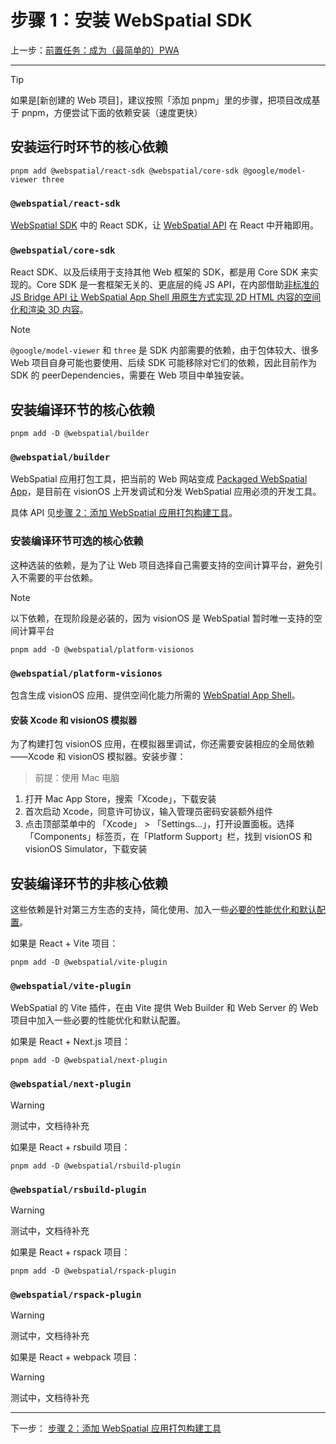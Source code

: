 
# 步骤 1：安装 WebSpatial SDK

上一步：[前置任务：成为（最简单的）PWA](prerequisite-become-a-minimal-pwa.md)

---

> [!TIP]
> 如果是[新创建的 Web 项目]，建议按照「添加 pnpm」里的步骤，把项目改成基于 pnpm，方便尝试下面的依赖安装（速度更快）

## 安装运行时环节的核心依赖

```shell
pnpm add @webspatial/react-sdk @webspatial/core-sdk @google/model-viewer three
```

### `@webspatial/react-sdk`

[WebSpatial SDK]() 中的 React SDK，让 [WebSpatial API]() 在 React 中开箱即用。

### `@webspatial/core-sdk`

React SDK、以及后续用于支持其他 Web 框架的 SDK，都是用 Core SDK 来实现的。Core SDK 是一套框架无关的、更底层的纯 JS API，在内部借助[非标准的 JS Bridge API 让 WebSpatial App Shell 用原生方式实现 2D HTML 内容的空间化和渲染 3D 内容]()。

> [!NOTE]
> `@google/model-viewer` 和 `three` 是 SDK 内部需要的依赖，由于包体较大、很多 Web 项目自身可能也要使用、后续 SDK 可能移除对它们的依赖，因此目前作为 SDK 的 peerDependencies，需要在 Web 项目中单独安装。

## 安装编译环节的核心依赖

```shell
pnpm add -D @webspatial/builder
```

### `@webspatial/builder`

WebSpatial 应用打包工具，把当前的 Web 网站变成 [Packaged WebSpatial App]()，是目前在 visionOS 上开发调试和分发 WebSpatial 应用必须的开发工具。

具体 API 见[步骤 2：添加 WebSpatial 应用打包构建工具](step-2-add-build-tool-for-packaged-webspatial-apps.md)。

### 安装编译环节可选的核心依赖

这种选装的依赖，是为了让 Web 项目选择自己需要支持的空间计算平台，避免引入不需要的平台依赖。

> [!NOTE]
> 以下依赖，在现阶段是必装的，因为 visionOS 是 WebSpatial 暂时唯一支持的空间计算平台

```shell
pnpm add -D @webspatial/platform-visionos
```

### `@webspatial/platform-visionos`

包含生成 visionOS 应用、提供空间化能力所需的 [WebSpatial App Shell]()。

#### 安装 Xcode 和 visionOS 模拟器

为了构建打包 visionOS 应用，在模拟器里调试，你还需要安装相应的全局依赖——Xcode 和 visionOS 模拟器。安装步骤：

> 前提：使用 Mac 电脑
1. 打开 Mac App Store，搜索「Xcode」，下载安装
2. 首次启动 Xcode，同意许可协议，输入管理员密码安装额外组件
3. 点击顶部菜单中的 「Xcode」 > 「Settings...」，打开设置面板。选择「Components」标签页，在「Platform Support」栏，找到 visionOS 和 visionOS Simulator，下载安装

## 安装编译环节的非核心依赖

这些依赖是针对第三方生态的支持，简化使用、加入一些[必要的性能优化和默认配置]()。

如果是 React + Vite 项目：

```shell
pnpm add -D @webspatial/vite-plugin
```

### `@webspatial/vite-plugin`

WebSpatial 的 Vite 插件，在由 Vite 提供 Web Builder 和 Web Server 的 Web 项目中加入一些必要的性能优化和默认配置。

如果是 React + Next.js 项目：

```shell
pnpm add -D @webspatial/next-plugin
```

### `@webspatial/next-plugin`

> [!WARNING]
> 测试中，文档待补充

如果是 React + rsbuild 项目：

```shell
pnpm add -D @webspatial/rsbuild-plugin
```

### `@webspatial/rsbuild-plugin`

> [!WARNING]
> 测试中，文档待补充

如果是 React + rspack 项目：

```shell
pnpm add -D @webspatial/rspack-plugin
```

### `@webspatial/rspack-plugin`

> [!WARNING]
> 测试中，文档待补充

如果是 React + webpack 项目：

> [!WARNING]
> 测试中，文档待补充

---

下一步： [步骤 2：添加 WebSpatial 应用打包构建工具](step-2-add-build-tool-for-packaged-webspatial-apps.md)
